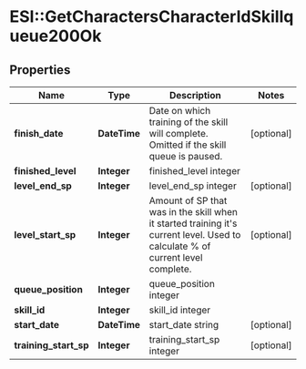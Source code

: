 # ESI::GetCharactersCharacterIdSkillqueue200Ok

## Properties
Name | Type | Description | Notes
------------ | ------------- | ------------- | -------------
**finish_date** | **DateTime** | Date on which training of the skill will complete. Omitted if the skill queue is paused. | [optional] 
**finished_level** | **Integer** | finished_level integer | 
**level_end_sp** | **Integer** | level_end_sp integer | [optional] 
**level_start_sp** | **Integer** | Amount of SP that was in the skill when it started training it&#x27;s current level. Used to calculate % of current level complete. | [optional] 
**queue_position** | **Integer** | queue_position integer | 
**skill_id** | **Integer** | skill_id integer | 
**start_date** | **DateTime** | start_date string | [optional] 
**training_start_sp** | **Integer** | training_start_sp integer | [optional] 

